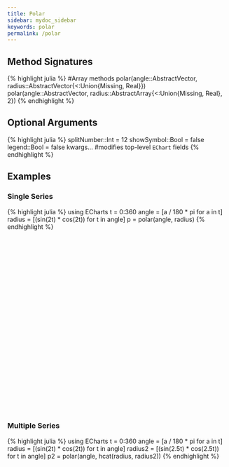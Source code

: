 ```yaml
---
title: Polar
sidebar: mydoc_sidebar
keywords: polar
permalink: /polar
---
```


## Method Signatures
{% highlight julia %}
#Array methods
polar(angle::AbstractVector, radius::AbstractVector{<:Union{Missing, Real}})
polar(angle::AbstractVector, radius::AbstractArray{<:Union{Missing, Real}, 2})
{% endhighlight %}

## Optional Arguments
{% highlight julia %}
splitNumber::Int = 12
showSymbol::Bool = false
legend::Bool = false
kwargs... #modifies top-level `EChart` fields
{% endhighlight %}

## Examples

### Single Series
{% highlight julia %}
using ECharts
t = 0:360
angle = [a / 180 * pi for a in t]
radius = [(sin(2t) * cos(2t)) for t in angle]
p = polar(angle, radius)
{% endhighlight %}

<div id="polar1" style="height:400px;width:800px;"></div>
<script type="text/javascript">

    // Initialize after dom ready
    var myChart = echarts.init(document.getElementById("polar1"), JSON.parse(roma()));

    // Load data into the ECharts instance
    myChart.setOption(
{"radiusAxis":{"splitNumber":5,"scale":false,"minInterval":0,"min":0,"triggerEvent":false,"polarIndex":0,"inverse":false,"nameLocation":"start","nameGap":15,"silent":true,"type":"value"},"ec_charttype":"polar","series":[{"name":"Series 1","yAxisIndex":0,"xAxisIndex":0,"smooth":false,"data":[[0.0,0.0],[0.03487823687206265,0.017453292519943295],[0.06958655048003272,0.03490658503988659],[0.10395584540887964,0.05235987755982988],[0.13781867790849958,0.06981317007977318],[0.17101007166283433,0.08726646259971647],[0.2033683215379001,0.10471975511965977],[0.2347357813929454,0.12217304763960307],[0.26495963211660245,0.13962634015954636],[0.2938926261462365,0.15707963267948966],[0.3213938048432697,0.17453292519943295],[0.3473291852294986,0.19198621771937624],[0.37157241273869707,0.20943951023931953],[0.394005376803361,0.22689280275926282],[0.41451878627752087,0.24434609527920614],[0.4330127018922193,0.2617993877991494],[0.44939702314958346,0.2792526803190927],[0.4635919272833937,0.296705972839036],[0.4755282581475768,0.3141592653589793],[0.48514786313799824,0.33161255787892263],[0.49240387650610395,0.3490658503988659],[0.4972609476841367,0.3665191429188092],[0.4996954135095479,0.3839724354387525],[0.4996954135095479,0.40142572795869574],[0.49726094768413664,0.41887902047863906],[0.49240387650610407,0.4363323129985824],[0.48514786313799824,0.45378560551852565],[0.4755282581475768,0.47123889803846897],[0.4635919272833937,0.4886921905584123],[0.4493970231495835,0.5061454830783556],[0.4330127018922194,0.5235987755982988],[0.41451878627752087,0.5410520681182421],[0.39400537680336106,0.5585053606381855],[0.37157241273869723,0.5759586531581287],[0.34732918522949874,0.593411945678072],[0.32139380484326974,0.6108652381980153],[0.29389262614623657,0.6283185307179586],[0.26495963211660245,0.6457718232379019],[0.23473578139294535,0.6632251157578453],[0.20336832153790002,0.6806784082777886],[0.1710100716628344,0.6981317007977318],[0.1378186779084996,0.7155849933176751],[0.10395584540887964,0.7330382858376184],[0.06958655048003265,0.7504915783575618],[0.03487823687206276,0.767944870877505],[6.123233995736766e-17,0.7853981633974483],[-0.034878236872062415,0.8028514559173915],[-0.06958655048003275,0.8203047484373349],[-0.10395584540887953,0.8377580409572781],[-0.1378186779084993,0.8552113334772213],[-0.17101007166283433,0.8726646259971648],[-0.2033683215378999,0.890117918517108],[-0.23473578139294524,0.9075712110370513],[-0.26495963211660234,0.9250245035569946],[-0.2938926261462365,0.9424777960769379],[-0.3213938048432697,0.9599310885968813],[-0.3473291852294987,0.9773843811168246],[-0.37157241273869707,0.9948376736367678],[-0.39400537680336106,1.0122909661567112],[-0.4145187862775207,1.0297442586766543],[-0.4330127018922192,1.0471975511965976],[-0.4493970231495834,1.064650843716541],[-0.4635919272833936,1.0821041362364843],[-0.4755282581475767,1.0995574287564276],[-0.4851478631379983,1.117010721276371],[-0.49240387650610407,1.1344640137963142],[-0.4972609476841366,1.1519173063162573],[-0.4996954135095479,1.1693705988362009],[-0.4996954135095479,1.186823891356144],[-0.4972609476841366,1.2042771838760875],[-0.49240387650610407,1.2217304763960306],[-0.4851478631379983,1.239183768915974],[-0.4755282581475768,1.2566370614359172],[-0.4635919272833937,1.2740903539558606],[-0.44939702314958346,1.2915436464758039],[-0.4330127018922193,1.3089969389957472],[-0.4145187862775208,1.3264502315156905],[-0.3940053768033611,1.3439035240356336],[-0.371572412738697,1.3613568165555772],[-0.3473291852294988,1.3788101090755203],[-0.3213938048432698,1.3962634015954636],[-0.2938926261462366,1.413716694115407],[-0.2649596321166025,1.4311699866353502],[-0.2347357813929454,1.4486232791552935],[-0.2033683215379001,1.4660765716752369],[-0.17101007166283472,1.48352986419518],[-0.13781867790849947,1.5009831567151235],[-0.10395584540887992,1.5184364492350666],[-0.06958655048003294,1.53588974175501],[-0.034878236872062825,1.5533430342749532],[-1.2246467991473532e-16,1.5707963267948966],[0.03487823687206258,1.5882496193148399],[0.06958655048003226,1.605702911834783],[0.10395584540887969,1.6231562043547265],[0.13781867790849966,1.6406094968746698],[0.17101007166283447,1.6580627893946132],[0.20336832153789985,1.6755160819145563],[0.23473578139294518,1.6929693744344996],[0.26495963211660195,1.7104226669544427],[0.29389262614623685,1.7278759594743864],[0.3213938048432696,1.7453292519943295],[0.3473291852294986,1.7627825445142729],[0.37157241273869684,1.780235837034216],[0.39400537680336073,1.7976891295541593],[0.41451878627752065,1.8151424220741026],[0.4330127018922194,1.8325957145940461],[0.4493970231495834,1.8500490071139892],[0.4635919272833936,1.8675022996339325],[0.4755282581475767,1.8849555921538759],[0.48514786313799807,1.902408884673819],[0.492403876506104,1.9198621771937625],[0.4972609476841367,1.9373154697137058],[0.4996954135095479,1.9547687622336491],[0.4996954135095478,1.9722220547535922],[0.4972609476841367,1.9896753472735356],[0.49240387650610407,2.007128639793479],[0.4851478631379982,2.0245819323134224],[0.4755282581475768,2.0420352248333655],[0.4635919272833939,2.0594885173533086],[0.4493970231495835,2.076941809873252],[0.43301270189221963,2.0943951023931953],[0.41451878627752087,2.111848394913139],[0.3940053768033612,2.129301687433082],[0.37157241273869707,2.1467549799530254],[0.34732918522949885,2.1642082724729685],[0.32139380484327024,2.1816615649929116],[0.2938926261462367,2.199114857512855],[0.26495963211660223,2.2165681500327987],[0.23473578139294546,2.234021442552742],[0.20336832153790052,2.251474735072685],[0.17101007166283433,2.2689280275926285],[0.13781867790849997,2.2863813201125716],[0.10395584540888042,2.3038346126325147],[0.069586550480033,2.321287905152458],[0.03487823687206244,2.3387411976724017],[1.8369701987210297e-16,2.356194490192345],[-0.034878236872062075,2.373647782712288],[-0.06958655048003265,2.3911010752322315],[-0.10395584540888006,2.408554367752175],[-0.1378186779084996,2.426007660272118],[-0.171010071662834,2.443460952792061],[-0.2033683215379002,2.4609142453120048],[-0.23473578139294515,2.478367537831948],[-0.26495963211660184,2.495820830351891],[-0.2938926261462364,2.5132741228718345],[-0.3213938048432699,2.530727415391778],[-0.34732918522949857,2.548180707911721],[-0.3715724127386968,2.5656340004316642],[-0.394005376803361,2.5830872929516078],[-0.4145187862775206,2.600540585471551],[-0.4330127018922194,2.6179938779914944],[-0.4493970231495833,2.6354471705114375],[-0.4635919272833938,2.652900463031381],[-0.4755282581475767,2.670353755551324],[-0.4851478631379981,2.6878070480712672],[-0.492403876506104,2.705260340591211],[-0.4972609476841367,2.7227136331111543],[-0.4996954135095478,2.7401669256310974],[-0.4996954135095479,2.7576202181510405],[-0.49726094768413676,2.7750735106709836],[-0.49240387650610407,2.792526803190927],[-0.4851478631379982,2.8099800957108707],[-0.47552825814757693,2.827433388230814],[-0.463591927283394,2.844886680750757],[-0.44939702314958346,2.8623399732707004],[-0.4330127018922196,2.8797932657906435],[-0.41451878627752087,2.897246558310587],[-0.39400537680336123,2.91469985083053],[-0.3715724127386971,2.9321531433504737],[-0.3473291852294989,2.949606435870417],[-0.32139380484327024,2.96705972839036],[-0.29389262614623674,2.9845130209103035],[-0.26495963211660223,3.001966313430247],[-0.23473578139294554,3.01941960595019],[-0.2033683215379006,3.036872898470133],[-0.17101007166283438,3.0543261909900767],[-0.13781867790850003,3.07177948351002],[-0.10395584540888049,3.089232776029963],[-0.06958655048003305,3.1066860685499065],[-0.034878236872062506,3.12413936106985],[-2.4492935982947064e-16,3.141592653589793],[0.03487823687206201,3.159045946109736],[0.06958655048003258,3.1764992386296798],[0.10395584540887913,3.193952531149623],[0.1378186779084987,3.211405823669566],[0.17101007166283394,3.2288591161895095],[0.20336832153790013,3.246312408709453],[0.23473578139294585,3.2637657012293966],[0.2649596321166026,3.2812189937493397],[0.29389262614623635,3.2986722862692828],[0.32139380484326985,3.3161255787892263],[0.3473291852294985,3.3335788713091694],[0.37157241273869673,3.3510321638291125],[0.39400537680336095,3.368485456349056],[0.4145187862775206,3.385938748868999],[0.4330127018922189,3.4033920413889422],[0.44939702314958296,3.4208453339088853],[0.4635919272833937,3.4382986264288293],[0.475528258147577,3.455751918948773],[0.48514786313799824,3.473205211468716],[0.49240387650610395,3.490658503988659],[0.4972609476841367,3.5081117965086026],[0.4996954135095479,3.5255650890285457],[0.4996954135095479,3.543018381548489],[0.4972609476841368,3.560471674068432],[0.49240387650610407,3.5779249665883754],[0.4851478631379984,3.5953782591083185],[0.47552825814757715,3.6128315516282616],[0.4635919272833939,3.630284844148205],[0.44939702314958313,3.647738136668149],[0.4330127018922192,3.6651914291880923],[0.41451878627752087,3.6826447217080354],[0.3940053768033613,3.7000980142279785],[0.3715724127386971,3.717551306747922],[0.3473291852294989,3.735004599267865],[0.3213938048432703,3.752457891787808],[0.29389262614623685,3.7699111843077517],[0.26495963211660306,3.787364476827695],[0.23473578139294637,3.804817769347638],[0.20336832153790063,3.8222710618675815],[0.17101007166283444,3.839724354387525],[0.13781867790849922,3.8571776469074686],[0.10395584540887966,3.8746309394274117],[0.06958655048003312,3.8920842319473548],[0.03487823687206256,3.9095375244672983],[3.061616997868383e-16,3.9269908169872414],[-0.03487823687206195,3.9444441095071845],[-0.06958655048003252,3.961897402027128],[-0.10395584540887907,3.979350694547071],[-0.1378186779084986,3.9968039870670142],[-0.17101007166283388,4.014257279586958],[-0.20336832153790088,4.031710572106902],[-0.2347357813929458,4.049163864626845],[-0.26495963211660256,4.066617157146788],[-0.2938926261462363,4.084070449666731],[-0.3213938048432691,4.101523742186674],[-0.34732918522949785,4.118977034706617],[-0.3715724127386973,4.136430327226561],[-0.3940053768033609,4.153883619746504],[-0.41451878627752053,4.171336912266447],[-0.4330127018922189,4.1887902047863905],[-0.44939702314958285,4.206243497306334],[-0.4635919272833937,4.223696789826278],[-0.4755282581475767,4.241150082346221],[-0.48514786313799807,4.258603374866164],[-0.4924038765061041,4.276056667386108],[-0.49726094768413676,4.293509959906051],[-0.4996954135095478,4.310963252425994],[-0.4996954135095479,4.328416544945937],[-0.49726094768413676,4.34586983746588],[-0.4924038765061043,4.363323129985823],[-0.4851478631379982,4.380776422505767],[-0.4755282581475769,4.39822971502571],[-0.463591927283394,4.4156830075456535],[-0.44939702314958324,4.4331363000655974],[-0.43301270189221924,4.4505895925855405],[-0.4145187862775209,4.468042885105484],[-0.3940053768033613,4.485496177625427],[-0.37157241273869773,4.50294947014537],[-0.3473291852294983,4.520402762665314],[-0.3213938048432697,4.537856055185257],[-0.29389262614623685,4.5553093477052],[-0.2649596321166031,4.572762640225143],[-0.23473578139294643,4.590215932745086],[-0.20336832153790152,4.607669225265029],[-0.1710100716628345,4.625122517784973],[-0.13781867790850014,4.642575810304916],[-0.10395584540887887,4.66002910282486],[-0.0695865504800323,4.6774823953448035],[-0.03487823687206262,4.694935687864747],[-3.6739403974420594e-16,4.71238898038469],[0.03487823687206189,4.729842272904633],[0.06958655048003158,4.747295565424576],[0.10395584540887816,4.764748857944519],[0.13781867790849942,4.782202150464463],[0.1710100716628338,4.799655442984406],[0.20336832153790083,4.81710873550435],[0.23473578139294574,4.834562028024293],[0.2649596321166025,4.852015320544236],[0.29389262614623624,4.869468613064179],[0.32139380484326907,4.886921905584122],[0.3473291852294978,4.9043751981040655],[0.37157241273869723,4.9218284906240095],[0.39400537680336084,4.939281783143953],[0.41451878627752053,4.956735075663896],[0.43301270189221885,4.974188368183839],[0.4493970231495829,4.991641660703782],[0.4635919272833937,5.009094953223726],[0.47552825814757665,5.026548245743669],[0.485147863137998,5.044001538263612],[0.4924038765061042,5.061454830783556],[0.4972609476841367,5.078908123303499],[0.4996954135095479,5.096361415823442],[0.4996954135095479,5.113814708343385],[0.49726094768413676,5.1312680008633285],[0.49240387650610423,5.148721293383272],[0.4851478631379983,5.1661745859032155],[0.47552825814757693,5.183627878423159],[0.463591927283394,5.201081170943102],[0.44939702314958324,5.218534463463046],[0.4330127018922192,5.235987755982989],[0.414518786277521,5.253441048502932],[0.39400537680336134,5.270894341022875],[0.37157241273869784,5.288347633542818],[0.34732918522949835,5.305800926062762],[0.32139380484326974,5.323254218582705],[0.2938926261462369,5.340707511102648],[0.26495963211660317,5.358160803622591],[0.23473578139294646,5.3756140961425345],[0.20336832153790158,5.393067388662478],[0.17101007166283458,5.410520681182422],[0.1378186779085002,5.427973973702365],[0.10395584540887894,5.445427266222309],[0.06958655048003237,5.462880558742252],[0.034878236872062686,5.480333851262195],[4.286263797015736e-16,5.497787143782138],[-0.03487823687206183,5.515240436302081],[-0.06958655048003151,5.532693728822024],[-0.10395584540887809,5.550147021341967],[-0.13781867790849936,5.567600313861911],[-0.17101007166283377,5.585053606381854],[-0.20336832153790077,5.602506898901798],[-0.23473578139294568,5.619960191421741],[-0.26495963211660245,5.6374134839416845],[-0.29389262614623624,5.654866776461628],[-0.321393804843269,5.672320068981571],[-0.3473291852294978,5.689773361501514],[-0.37157241273869723,5.707226654021458],[-0.39400537680336084,5.724679946541401],[-0.4145187862775205,5.742133239061344],[-0.4330127018922188,5.759586531581287],[-0.4493970231495829,5.77703982410123],[-0.4635919272833937,5.794493116621174],[-0.47552825814757665,5.811946409141117],[-0.485147863137998,5.82939970166106],[-0.49240387650610407,5.846852994181004],[-0.4972609476841367,5.8643062867009474],[-0.49969541350954777,5.8817595792208905],[-0.4996954135095478,5.899212871740834],[-0.49726094768413676,5.916666164260777],[-0.49240387650610434,5.93411945678072],[-0.48514786313799824,5.951572749300664],[-0.4755282581475769,5.969026041820607],[-0.46359192728339405,5.98647933434055],[-0.44939702314958335,6.003932626860494],[-0.43301270189221924,6.021385919380437],[-0.414518786277521,6.03883921190038],[-0.3940053768033614,6.056292504420323],[-0.37157241273869784,6.073745796940266],[-0.3473291852294984,6.09119908946021],[-0.32139380484326974,6.1086523819801535],[-0.29389262614623696,6.126105674500097],[-0.2649596321166033,6.14355896702004],[-0.2347357813929465,6.161012259539983],[-0.20336832153790163,6.178465552059926],[-0.17101007166283463,6.19591884457987],[-0.13781867790850028,6.213372137099813],[-0.10395584540887899,6.230825429619757],[-0.06958655048003243,6.2482787221397],[-0.03487823687206275,6.265732014659643],[-4.898587196589413e-16,6.283185307179586]],"showSymbol":false,"markLine":{"data":[],"lineStyle":{}},"type":"line","coordinateSystem":"polar"}],"theme":{"geo":{"label":{"normal":{"textStyle":{"color":"#000000"}},"emphasis":{"textStyle":{"color":"rgb(100,0,0)"}}},"itemStyle":{"normal":{"borderColor":"#444444","borderWidth":0.5,"areaColor":"#eeeeee"},"emphasis":{"borderColor":"#444444","borderWidth":1,"areaColor":"rgba(255,215,0,0.8)"}}},"parallel":{"itemStyle":{"normal":{"borderWidth":0,"borderColor":"#ccc"},"emphasis":{"borderWidth":0,"borderColor":"#ccc"}}},"markPoint":{"label":{"normal":{"textStyle":{"color":"#eeeeee"}},"emphasis":{"textStyle":{"color":"#eeeeee"}}}},"visualMap":{"color":["#e01f54","#e7dbc3"]},"funnel":{"itemStyle":{"normal":{"borderWidth":0,"borderColor":"#ccc"},"emphasis":{"borderWidth":0,"borderColor":"#ccc"}}},"bar":{"itemStyle":{"normal":{"barBorderColor":"#ccc","barBorderWidth":0},"emphasis":{"barBorderColor":"#ccc","barBorderWidth":0}}},"map":{"label":{"normal":{"textStyle":{"color":"#000000"}},"emphasis":{"textStyle":{"color":"rgb(100,0,0)"}}},"itemStyle":{"normal":{"borderColor":"#444444","borderWidth":0.5,"areaColor":"#eeeeee"},"emphasis":{"borderColor":"#444444","borderWidth":1,"areaColor":"rgba(255,215,0,0.8)"}}},"scatter":{"itemStyle":{"normal":{"borderWidth":0,"borderColor":"#ccc"},"emphasis":{"borderWidth":0,"borderColor":"#ccc"}}},"pie":{"itemStyle":{"normal":{"borderWidth":0,"borderColor":"#ccc"},"emphasis":{"borderWidth":0,"borderColor":"#ccc"}}},"graph":{"label":{"normal":{"textStyle":{"color":"#eeeeee"}}},"symbolSize":4,"itemStyle":{"normal":{"borderWidth":0,"borderColor":"#ccc"}},"smooth":false,"symbol":"emptyCircle","color":["#e01f54","#001852","#f5e8c8","#b8d2c7","#c6b38e","#a4d8c2","#f3d999","#d3758f","#dcc392","#2e4783","#82b6e9","#ff6347","#a092f1","#0a915d","#eaf889","#6699FF","#ff6666","#3cb371","#d5b158","#38b6b6"],"lineStyle":{"normal":{"color":"#aaaaaa","width":1}}},"backgroundColor":"rgba(0,0,0,0)","line":{"symbolSize":4,"itemStyle":{"normal":{"borderWidth":1}},"smooth":false,"symbol":"emptyCircle","lineStyle":{"normal":{"width":2}}},"candlestick":{"itemStyle":{"normal":{"borderColor0":"#b8d2c7","color":"#e01f54","borderColor":"#f5e8c8","borderWidth":1,"color0":"#001852"}}},"sankey":{"itemStyle":{"normal":{"borderWidth":0,"borderColor":"#ccc"},"emphasis":{"borderWidth":0,"borderColor":"#ccc"}}},"valueAxis":{"axisLine":{"show":true,"lineStyle":{"color":"#333"}},"axisLabel":{"textStyle":{"color":"#333"},"show":true},"splitLine":{"show":true,"lineStyle":{"color":["#ccc"]}},"splitArea":{"areaStyle":{"color":["rgba(250,250,250,0.3)","rgba(200,200,200,0.3)"]},"show":false},"axisTick":{"show":true,"lineStyle":{"color":"#333"}}},"toolbox":{"iconStyle":{"normal":{"borderColor":"#999999"},"emphasis":{"borderColor":"#666666"}}},"categoryAxis":{"axisLine":{"show":true,"lineStyle":{"color":"#333"}},"axisLabel":{"textStyle":{"color":"#333"},"show":true},"splitLine":{"show":false,"lineStyle":{"color":["#ccc"]}},"splitArea":{"areaStyle":{"color":["rgba(250,250,250,0.3)","rgba(200,200,200,0.3)"]},"show":false},"axisTick":{"show":true,"lineStyle":{"color":"#333"}}},"tooltip":{"axisPointer":{"crossStyle":{"color":"#cccccc","width":1},"lineStyle":{"color":"#cccccc","width":1}}},"timeline":{"label":{"normal":{"textStyle":{"color":"#293c55"}},"emphasis":{"textStyle":{"color":"#293c55"}}},"controlStyle":{"normal":{"color":"#293c55","borderColor":"#293c55","borderWidth":0.5},"emphasis":{"color":"#293c55","borderColor":"#293c55","borderWidth":0.5}},"checkpointStyle":{"color":"#e43c59","borderColor":"rgba(194,53,49,0.5)"},"itemStyle":{"normal":{"color":"#293c55","borderWidth":1},"emphasis":{"color":"#a9334c"}},"lineStyle":{"color":"#293c55","width":1}},"radar":{"symbolSize":4,"itemStyle":{"normal":{"borderWidth":1}},"smooth":false,"symbol":"emptyCircle","lineStyle":{"normal":{"width":2}}},"logAxis":{"axisLine":{"show":true,"lineStyle":{"color":"#333"}},"axisLabel":{"textStyle":{"color":"#333"},"show":true},"splitLine":{"show":true,"lineStyle":{"color":["#ccc"]}},"splitArea":{"areaStyle":{"color":["rgba(250,250,250,0.3)","rgba(200,200,200,0.3)"]},"show":false},"axisTick":{"show":true,"lineStyle":{"color":"#333"}}},"textStyle":{},"gauge":{"itemStyle":{"normal":{"borderWidth":0,"borderColor":"#ccc"},"emphasis":{"borderWidth":0,"borderColor":"#ccc"}}},"boxplot":{"itemStyle":{"normal":{"borderWidth":0,"borderColor":"#ccc"},"emphasis":{"borderWidth":0,"borderColor":"#ccc"}}},"color":["#e01f54","#001852","#f5e8c8","#b8d2c7","#c6b38e","#a4d8c2","#f3d999","#d3758f","#dcc392","#2e4783","#82b6e9","#ff6347","#a092f1","#0a915d","#eaf889","#6699FF","#ff6666","#3cb371","#d5b158","#38b6b6"],"title":{"textStyle":{"color":"#333333"},"subtextStyle":{"color":"#aaaaaa"}},"dataZoom":{"dataBackgroundColor":"rgba(47,69,84,0.3)","textStyle":{"color":"#333333"},"handleSize":"100%","handleColor":"#a7b7cc","fillerColor":"rgba(167,183,204,0.4)","backgroundColor":"rgba(47,69,84,0)"},"timeAxis":{"axisLine":{"show":true,"lineStyle":{"color":"#333"}},"axisLabel":{"textStyle":{"color":"#333"},"show":true},"splitLine":{"show":true,"lineStyle":{"color":["#ccc"]}},"splitArea":{"areaStyle":{"color":["rgba(250,250,250,0.3)","rgba(200,200,200,0.3)"]},"show":false},"axisTick":{"show":true,"lineStyle":{"color":"#333"}}},"legend":{"textStyle":{"color":"#333333"}}},"toolbox":{"feature":{},"orient":"vertical","itemSize":15,"height":"auto","zlevel":0,"z":2,"itemGap":20,"right":"auto","top":"center","width":"auto","show":false,"showTitle":true},"ec_width":800,"ec_height":400,"polar":[{"zlevel":0,"center":["50%","50%"],"z":2}],"tooltip":{"triggerOn":"mousemove","enterable":true,"borderColor":"#333","transitionDuration":0.4,"hideDelay":100,"padding":5,"showDelay":0,"borderWidth":0,"showContent":true,"backgroundColor":"rgba(50,50,50,0.7)","trigger":"item","alwaysShowContent":false,"confine":false,"show":true},"grid":[{"height":"auto","show":false,"width":"auto","backgroundColor":"transparent"}],"angleAxis":{"splitNumber":12,"minInterval":0,"clockwise":true,"polarIndex":0,"type":"value","scale":false,"silent":true},"title":[{"left":"left","borderColor":"transparent","bottom":"auto","padding":5,"zlevel":0,"borderWidth":1,"target":"blank","z":2,"itemGap":5,"shadowOffsetY":0,"shadowOffsetX":0,"right":"auto","top":"auto","subtarget":"blank","show":true}],"ec_renderer":"canvas"}        );
</script>

### Multiple Series

{% highlight julia %}
using ECharts
t = 0:360
angle = [a / 180 * pi for a in t]
radius = [(sin(2t) * cos(2t)) for t in angle]
radius2 = [(sin(2.5t) * cos(2.5t)) for t in angle]
p2 = polar(angle, hcat(radius, radius2))
{% endhighlight %}

<div id="polar2" style="height:400px;width:800px;"></div>
<script type="text/javascript">

    // Initialize after dom ready
    var myChart = echarts.init(document.getElementById("polar2"), JSON.parse(roma()));

    // Load data into the ECharts instance
    myChart.setOption(
{"radiusAxis":{"splitNumber":5,"scale":false,"minInterval":0,"min":0,"triggerEvent":false,"polarIndex":0,"inverse":false,"nameLocation":"start","nameGap":15,"silent":true,"type":"value"},"ec_charttype":"polar","series":[{"name":"Series 1","yAxisIndex":0,"xAxisIndex":0,"smooth":false,"data":[[0.0,0.0],[0.03487823687206265,0.017453292519943295],[0.06958655048003272,0.03490658503988659],[0.10395584540887964,0.05235987755982988],[0.13781867790849958,0.06981317007977318],[0.17101007166283433,0.08726646259971647],[0.2033683215379001,0.10471975511965977],[0.2347357813929454,0.12217304763960307],[0.26495963211660245,0.13962634015954636],[0.2938926261462365,0.15707963267948966],[0.3213938048432697,0.17453292519943295],[0.3473291852294986,0.19198621771937624],[0.37157241273869707,0.20943951023931953],[0.394005376803361,0.22689280275926282],[0.41451878627752087,0.24434609527920614],[0.4330127018922193,0.2617993877991494],[0.44939702314958346,0.2792526803190927],[0.4635919272833937,0.296705972839036],[0.4755282581475768,0.3141592653589793],[0.48514786313799824,0.33161255787892263],[0.49240387650610395,0.3490658503988659],[0.4972609476841367,0.3665191429188092],[0.4996954135095479,0.3839724354387525],[0.4996954135095479,0.40142572795869574],[0.49726094768413664,0.41887902047863906],[0.49240387650610407,0.4363323129985824],[0.48514786313799824,0.45378560551852565],[0.4755282581475768,0.47123889803846897],[0.4635919272833937,0.4886921905584123],[0.4493970231495835,0.5061454830783556],[0.4330127018922194,0.5235987755982988],[0.41451878627752087,0.5410520681182421],[0.39400537680336106,0.5585053606381855],[0.37157241273869723,0.5759586531581287],[0.34732918522949874,0.593411945678072],[0.32139380484326974,0.6108652381980153],[0.29389262614623657,0.6283185307179586],[0.26495963211660245,0.6457718232379019],[0.23473578139294535,0.6632251157578453],[0.20336832153790002,0.6806784082777886],[0.1710100716628344,0.6981317007977318],[0.1378186779084996,0.7155849933176751],[0.10395584540887964,0.7330382858376184],[0.06958655048003265,0.7504915783575618],[0.03487823687206276,0.767944870877505],[6.123233995736766e-17,0.7853981633974483],[-0.034878236872062415,0.8028514559173915],[-0.06958655048003275,0.8203047484373349],[-0.10395584540887953,0.8377580409572781],[-0.1378186779084993,0.8552113334772213],[-0.17101007166283433,0.8726646259971648],[-0.2033683215378999,0.890117918517108],[-0.23473578139294524,0.9075712110370513],[-0.26495963211660234,0.9250245035569946],[-0.2938926261462365,0.9424777960769379],[-0.3213938048432697,0.9599310885968813],[-0.3473291852294987,0.9773843811168246],[-0.37157241273869707,0.9948376736367678],[-0.39400537680336106,1.0122909661567112],[-0.4145187862775207,1.0297442586766543],[-0.4330127018922192,1.0471975511965976],[-0.4493970231495834,1.064650843716541],[-0.4635919272833936,1.0821041362364843],[-0.4755282581475767,1.0995574287564276],[-0.4851478631379983,1.117010721276371],[-0.49240387650610407,1.1344640137963142],[-0.4972609476841366,1.1519173063162573],[-0.4996954135095479,1.1693705988362009],[-0.4996954135095479,1.186823891356144],[-0.4972609476841366,1.2042771838760875],[-0.49240387650610407,1.2217304763960306],[-0.4851478631379983,1.239183768915974],[-0.4755282581475768,1.2566370614359172],[-0.4635919272833937,1.2740903539558606],[-0.44939702314958346,1.2915436464758039],[-0.4330127018922193,1.3089969389957472],[-0.4145187862775208,1.3264502315156905],[-0.3940053768033611,1.3439035240356336],[-0.371572412738697,1.3613568165555772],[-0.3473291852294988,1.3788101090755203],[-0.3213938048432698,1.3962634015954636],[-0.2938926261462366,1.413716694115407],[-0.2649596321166025,1.4311699866353502],[-0.2347357813929454,1.4486232791552935],[-0.2033683215379001,1.4660765716752369],[-0.17101007166283472,1.48352986419518],[-0.13781867790849947,1.5009831567151235],[-0.10395584540887992,1.5184364492350666],[-0.06958655048003294,1.53588974175501],[-0.034878236872062825,1.5533430342749532],[-1.2246467991473532e-16,1.5707963267948966],[0.03487823687206258,1.5882496193148399],[0.06958655048003226,1.605702911834783],[0.10395584540887969,1.6231562043547265],[0.13781867790849966,1.6406094968746698],[0.17101007166283447,1.6580627893946132],[0.20336832153789985,1.6755160819145563],[0.23473578139294518,1.6929693744344996],[0.26495963211660195,1.7104226669544427],[0.29389262614623685,1.7278759594743864],[0.3213938048432696,1.7453292519943295],[0.3473291852294986,1.7627825445142729],[0.37157241273869684,1.780235837034216],[0.39400537680336073,1.7976891295541593],[0.41451878627752065,1.8151424220741026],[0.4330127018922194,1.8325957145940461],[0.4493970231495834,1.8500490071139892],[0.4635919272833936,1.8675022996339325],[0.4755282581475767,1.8849555921538759],[0.48514786313799807,1.902408884673819],[0.492403876506104,1.9198621771937625],[0.4972609476841367,1.9373154697137058],[0.4996954135095479,1.9547687622336491],[0.4996954135095478,1.9722220547535922],[0.4972609476841367,1.9896753472735356],[0.49240387650610407,2.007128639793479],[0.4851478631379982,2.0245819323134224],[0.4755282581475768,2.0420352248333655],[0.4635919272833939,2.0594885173533086],[0.4493970231495835,2.076941809873252],[0.43301270189221963,2.0943951023931953],[0.41451878627752087,2.111848394913139],[0.3940053768033612,2.129301687433082],[0.37157241273869707,2.1467549799530254],[0.34732918522949885,2.1642082724729685],[0.32139380484327024,2.1816615649929116],[0.2938926261462367,2.199114857512855],[0.26495963211660223,2.2165681500327987],[0.23473578139294546,2.234021442552742],[0.20336832153790052,2.251474735072685],[0.17101007166283433,2.2689280275926285],[0.13781867790849997,2.2863813201125716],[0.10395584540888042,2.3038346126325147],[0.069586550480033,2.321287905152458],[0.03487823687206244,2.3387411976724017],[1.8369701987210297e-16,2.356194490192345],[-0.034878236872062075,2.373647782712288],[-0.06958655048003265,2.3911010752322315],[-0.10395584540888006,2.408554367752175],[-0.1378186779084996,2.426007660272118],[-0.171010071662834,2.443460952792061],[-0.2033683215379002,2.4609142453120048],[-0.23473578139294515,2.478367537831948],[-0.26495963211660184,2.495820830351891],[-0.2938926261462364,2.5132741228718345],[-0.3213938048432699,2.530727415391778],[-0.34732918522949857,2.548180707911721],[-0.3715724127386968,2.5656340004316642],[-0.394005376803361,2.5830872929516078],[-0.4145187862775206,2.600540585471551],[-0.4330127018922194,2.6179938779914944],[-0.4493970231495833,2.6354471705114375],[-0.4635919272833938,2.652900463031381],[-0.4755282581475767,2.670353755551324],[-0.4851478631379981,2.6878070480712672],[-0.492403876506104,2.705260340591211],[-0.4972609476841367,2.7227136331111543],[-0.4996954135095478,2.7401669256310974],[-0.4996954135095479,2.7576202181510405],[-0.49726094768413676,2.7750735106709836],[-0.49240387650610407,2.792526803190927],[-0.4851478631379982,2.8099800957108707],[-0.47552825814757693,2.827433388230814],[-0.463591927283394,2.844886680750757],[-0.44939702314958346,2.8623399732707004],[-0.4330127018922196,2.8797932657906435],[-0.41451878627752087,2.897246558310587],[-0.39400537680336123,2.91469985083053],[-0.3715724127386971,2.9321531433504737],[-0.3473291852294989,2.949606435870417],[-0.32139380484327024,2.96705972839036],[-0.29389262614623674,2.9845130209103035],[-0.26495963211660223,3.001966313430247],[-0.23473578139294554,3.01941960595019],[-0.2033683215379006,3.036872898470133],[-0.17101007166283438,3.0543261909900767],[-0.13781867790850003,3.07177948351002],[-0.10395584540888049,3.089232776029963],[-0.06958655048003305,3.1066860685499065],[-0.034878236872062506,3.12413936106985],[-2.4492935982947064e-16,3.141592653589793],[0.03487823687206201,3.159045946109736],[0.06958655048003258,3.1764992386296798],[0.10395584540887913,3.193952531149623],[0.1378186779084987,3.211405823669566],[0.17101007166283394,3.2288591161895095],[0.20336832153790013,3.246312408709453],[0.23473578139294585,3.2637657012293966],[0.2649596321166026,3.2812189937493397],[0.29389262614623635,3.2986722862692828],[0.32139380484326985,3.3161255787892263],[0.3473291852294985,3.3335788713091694],[0.37157241273869673,3.3510321638291125],[0.39400537680336095,3.368485456349056],[0.4145187862775206,3.385938748868999],[0.4330127018922189,3.4033920413889422],[0.44939702314958296,3.4208453339088853],[0.4635919272833937,3.4382986264288293],[0.475528258147577,3.455751918948773],[0.48514786313799824,3.473205211468716],[0.49240387650610395,3.490658503988659],[0.4972609476841367,3.5081117965086026],[0.4996954135095479,3.5255650890285457],[0.4996954135095479,3.543018381548489],[0.4972609476841368,3.560471674068432],[0.49240387650610407,3.5779249665883754],[0.4851478631379984,3.5953782591083185],[0.47552825814757715,3.6128315516282616],[0.4635919272833939,3.630284844148205],[0.44939702314958313,3.647738136668149],[0.4330127018922192,3.6651914291880923],[0.41451878627752087,3.6826447217080354],[0.3940053768033613,3.7000980142279785],[0.3715724127386971,3.717551306747922],[0.3473291852294989,3.735004599267865],[0.3213938048432703,3.752457891787808],[0.29389262614623685,3.7699111843077517],[0.26495963211660306,3.787364476827695],[0.23473578139294637,3.804817769347638],[0.20336832153790063,3.8222710618675815],[0.17101007166283444,3.839724354387525],[0.13781867790849922,3.8571776469074686],[0.10395584540887966,3.8746309394274117],[0.06958655048003312,3.8920842319473548],[0.03487823687206256,3.9095375244672983],[3.061616997868383e-16,3.9269908169872414],[-0.03487823687206195,3.9444441095071845],[-0.06958655048003252,3.961897402027128],[-0.10395584540887907,3.979350694547071],[-0.1378186779084986,3.9968039870670142],[-0.17101007166283388,4.014257279586958],[-0.20336832153790088,4.031710572106902],[-0.2347357813929458,4.049163864626845],[-0.26495963211660256,4.066617157146788],[-0.2938926261462363,4.084070449666731],[-0.3213938048432691,4.101523742186674],[-0.34732918522949785,4.118977034706617],[-0.3715724127386973,4.136430327226561],[-0.3940053768033609,4.153883619746504],[-0.41451878627752053,4.171336912266447],[-0.4330127018922189,4.1887902047863905],[-0.44939702314958285,4.206243497306334],[-0.4635919272833937,4.223696789826278],[-0.4755282581475767,4.241150082346221],[-0.48514786313799807,4.258603374866164],[-0.4924038765061041,4.276056667386108],[-0.49726094768413676,4.293509959906051],[-0.4996954135095478,4.310963252425994],[-0.4996954135095479,4.328416544945937],[-0.49726094768413676,4.34586983746588],[-0.4924038765061043,4.363323129985823],[-0.4851478631379982,4.380776422505767],[-0.4755282581475769,4.39822971502571],[-0.463591927283394,4.4156830075456535],[-0.44939702314958324,4.4331363000655974],[-0.43301270189221924,4.4505895925855405],[-0.4145187862775209,4.468042885105484],[-0.3940053768033613,4.485496177625427],[-0.37157241273869773,4.50294947014537],[-0.3473291852294983,4.520402762665314],[-0.3213938048432697,4.537856055185257],[-0.29389262614623685,4.5553093477052],[-0.2649596321166031,4.572762640225143],[-0.23473578139294643,4.590215932745086],[-0.20336832153790152,4.607669225265029],[-0.1710100716628345,4.625122517784973],[-0.13781867790850014,4.642575810304916],[-0.10395584540887887,4.66002910282486],[-0.0695865504800323,4.6774823953448035],[-0.03487823687206262,4.694935687864747],[-3.6739403974420594e-16,4.71238898038469],[0.03487823687206189,4.729842272904633],[0.06958655048003158,4.747295565424576],[0.10395584540887816,4.764748857944519],[0.13781867790849942,4.782202150464463],[0.1710100716628338,4.799655442984406],[0.20336832153790083,4.81710873550435],[0.23473578139294574,4.834562028024293],[0.2649596321166025,4.852015320544236],[0.29389262614623624,4.869468613064179],[0.32139380484326907,4.886921905584122],[0.3473291852294978,4.9043751981040655],[0.37157241273869723,4.9218284906240095],[0.39400537680336084,4.939281783143953],[0.41451878627752053,4.956735075663896],[0.43301270189221885,4.974188368183839],[0.4493970231495829,4.991641660703782],[0.4635919272833937,5.009094953223726],[0.47552825814757665,5.026548245743669],[0.485147863137998,5.044001538263612],[0.4924038765061042,5.061454830783556],[0.4972609476841367,5.078908123303499],[0.4996954135095479,5.096361415823442],[0.4996954135095479,5.113814708343385],[0.49726094768413676,5.1312680008633285],[0.49240387650610423,5.148721293383272],[0.4851478631379983,5.1661745859032155],[0.47552825814757693,5.183627878423159],[0.463591927283394,5.201081170943102],[0.44939702314958324,5.218534463463046],[0.4330127018922192,5.235987755982989],[0.414518786277521,5.253441048502932],[0.39400537680336134,5.270894341022875],[0.37157241273869784,5.288347633542818],[0.34732918522949835,5.305800926062762],[0.32139380484326974,5.323254218582705],[0.2938926261462369,5.340707511102648],[0.26495963211660317,5.358160803622591],[0.23473578139294646,5.3756140961425345],[0.20336832153790158,5.393067388662478],[0.17101007166283458,5.410520681182422],[0.1378186779085002,5.427973973702365],[0.10395584540887894,5.445427266222309],[0.06958655048003237,5.462880558742252],[0.034878236872062686,5.480333851262195],[4.286263797015736e-16,5.497787143782138],[-0.03487823687206183,5.515240436302081],[-0.06958655048003151,5.532693728822024],[-0.10395584540887809,5.550147021341967],[-0.13781867790849936,5.567600313861911],[-0.17101007166283377,5.585053606381854],[-0.20336832153790077,5.602506898901798],[-0.23473578139294568,5.619960191421741],[-0.26495963211660245,5.6374134839416845],[-0.29389262614623624,5.654866776461628],[-0.321393804843269,5.672320068981571],[-0.3473291852294978,5.689773361501514],[-0.37157241273869723,5.707226654021458],[-0.39400537680336084,5.724679946541401],[-0.4145187862775205,5.742133239061344],[-0.4330127018922188,5.759586531581287],[-0.4493970231495829,5.77703982410123],[-0.4635919272833937,5.794493116621174],[-0.47552825814757665,5.811946409141117],[-0.485147863137998,5.82939970166106],[-0.49240387650610407,5.846852994181004],[-0.4972609476841367,5.8643062867009474],[-0.49969541350954777,5.8817595792208905],[-0.4996954135095478,5.899212871740834],[-0.49726094768413676,5.916666164260777],[-0.49240387650610434,5.93411945678072],[-0.48514786313799824,5.951572749300664],[-0.4755282581475769,5.969026041820607],[-0.46359192728339405,5.98647933434055],[-0.44939702314958335,6.003932626860494],[-0.43301270189221924,6.021385919380437],[-0.414518786277521,6.03883921190038],[-0.3940053768033614,6.056292504420323],[-0.37157241273869784,6.073745796940266],[-0.3473291852294984,6.09119908946021],[-0.32139380484326974,6.1086523819801535],[-0.29389262614623696,6.126105674500097],[-0.2649596321166033,6.14355896702004],[-0.2347357813929465,6.161012259539983],[-0.20336832153790163,6.178465552059926],[-0.17101007166283463,6.19591884457987],[-0.13781867790850028,6.213372137099813],[-0.10395584540887899,6.230825429619757],[-0.06958655048003243,6.2482787221397],[-0.03487823687206275,6.265732014659643],[-4.898587196589413e-16,6.283185307179586]],"showSymbol":false,"markLine":{"data":[],"lineStyle":{}},"type":"line","coordinateSystem":"polar"},{"name":"Series 2","yAxisIndex":0,"xAxisIndex":0,"smooth":false,"data":[[0.0,0.0],[0.04357787137382909,0.017453292519943295],[0.08682408883346517,0.03490658503988659],[0.12940952255126037,0.05235987755982988],[0.17101007166283433,0.06981317007977318],[0.21130913087034972,0.08726646259971647],[0.24999999999999997,0.10471975511965977],[0.286788218175523,0.12217304763960307],[0.3213938048432697,0.13962634015954636],[0.3535533905932738,0.15707963267948966],[0.383022221559489,0.17453292519943295],[0.4095760221444959,0.19198621771937624],[0.4330127018922193,0.20943951023931953],[0.453153893518325,0.22689280275926282],[0.46984631039295416,0.24434609527920614],[0.48296291314453416,0.2617993877991494],[0.49240387650610395,0.2792526803190927],[0.4980973490458727,0.296705972839036],[0.5,0.3141592653589793],[0.4980973490458728,0.33161255787892263],[0.49240387650610407,0.3490658503988659],[0.48296291314453416,0.3665191429188092],[0.46984631039295416,0.3839724354387525],[0.45315389351832497,0.40142572795869574],[0.4330127018922194,0.41887902047863906],[0.4095760221444959,0.4363323129985824],[0.383022221559489,0.45378560551852565],[0.35355339059327384,0.47123889803846897],[0.32139380484326974,0.4886921905584123],[0.28678821817552297,0.5061454830783556],[0.25000000000000017,0.5235987755982988],[0.21130913087034975,0.5410520681182421],[0.1710100716628344,0.5585053606381855],[0.12940952255126073,0.5759586531581287],[0.08682408883346536,0.593411945678072],[0.0435778713738291,0.6108652381980153],[6.123233995736766e-17,0.6283185307179586],[-0.04357787137382898,0.6457718232379019],[-0.08682408883346523,0.6632251157578453],[-0.12940952255126062,0.6806784082777886],[-0.17101007166283433,0.6981317007977318],[-0.21130913087034964,0.7155849933176751],[-0.2500000000000001,0.7330382858376184],[-0.286788218175523,0.7504915783575618],[-0.3213938048432697,0.767944870877505],[-0.35355339059327373,0.7853981633974483],[-0.38302222155948895,0.8028514559173915],[-0.40957602214449607,0.8203047484373349],[-0.4330127018922192,0.8377580409572781],[-0.4531538935183248,0.8552113334772213],[-0.46984631039295416,0.8726646259971648],[-0.48296291314453405,0.890117918517108],[-0.49240387650610407,0.9075712110370513],[-0.4980973490458728,0.9250245035569946],[-0.5,0.9424777960769379],[-0.49809734904587283,0.9599310885968813],[-0.49240387650610407,0.9773843811168246],[-0.48296291314453427,0.9948376736367678],[-0.46984631039295416,1.0122909661567112],[-0.4531538935183251,1.0297442586766543],[-0.4330127018922195,1.0471975511965976],[-0.4095760221444962,1.064650843716541],[-0.38302222155948906,1.0821041362364843],[-0.35355339059327384,1.0995574287564276],[-0.3213938048432698,1.117010721276371],[-0.28678821817552286,1.1344640137963142],[-0.2500000000000006,1.1519173063162573],[-0.21130913087034958,1.1693705988362009],[-0.17101007166283472,1.186823891356144],[-0.12940952255126037,1.2042771838760875],[-0.0868240888334652,1.2217304763960306],[-0.04357787137382916,1.239183768915974],[-1.2246467991473532e-16,1.2566370614359172],[0.043577871373828916,1.2740903539558606],[0.08682408883346494,1.2915436464758039],[0.12940952255126056,1.3089969389957472],[0.17101007166283447,1.3264502315156905],[0.2113091308703494,1.3439035240356336],[0.2500000000000004,1.3613568165555772],[0.28678821817552264,1.3788101090755203],[0.3213938048432696,1.3962634015954636],[0.35355339059327373,1.413716694115407],[0.3830222215594889,1.4311699866353502],[0.409576022144496,1.4486232791552935],[0.4330127018922194,1.4660765716752369],[0.4531538935183248,1.48352986419518],[0.46984631039295427,1.5009831567151235],[0.48296291314453405,1.5184364492350666],[0.492403876506104,1.53588974175501],[0.4980973490458727,1.5533430342749532],[0.5000000000000001,1.5707963267948966],[0.4980973490458727,1.5882496193148399],[0.49240387650610407,1.605702911834783],[0.4829629131445342,1.6231562043547265],[0.469846310392954,1.6406094968746698],[0.4531538935183248,1.6580627893946132],[0.43301270189221963,1.6755160819145563],[0.40957602214449623,1.6929693744344996],[0.3830222215594894,1.7104226669544427],[0.35355339059327356,1.7278759594743864],[0.3213938048432695,1.7453292519943295],[0.2867882181755229,1.7627825445142729],[0.25000000000000067,1.780235837034216],[0.21130913087035044,1.7976891295541593],[0.17101007166283433,1.8151424220741026],[0.12940952255126043,1.8325957145940461],[0.08682408883346525,1.8500490071139892],[0.04357787137382922,1.8675022996339325],[1.8369701987210297e-16,1.8849555921538759],[-0.043577871373827966,1.902408884673819],[-0.08682408883346489,1.9198621771937625],[-0.12940952255126006,1.9373154697137058],[-0.171010071662834,1.9547687622336491],[-0.21130913087034933,1.9722220547535922],[-0.24999999999999958,1.9896753472735356],[-0.2867882181755226,2.007128639793479],[-0.3213938048432699,2.0245819323134224],[-0.35355339059327395,2.0420352248333655],[-0.3830222215594886,2.0594885173533086],[-0.40957602214449595,2.076941809873252],[-0.43301270189221897,2.0943951023931953],[-0.453153893518325,2.111848394913139],[-0.46984631039295394,2.129301687433082],[-0.48296291314453405,2.1467549799530254],[-0.492403876506104,2.1642082724729685],[-0.49809734904587266,2.1816615649929116],[-0.5,2.199114857512855],[-0.4980973490458728,2.2165681500327987],[-0.49240387650610407,2.234021442552742],[-0.4829629131445342,2.251474735072685],[-0.469846310392954,2.2689280275926285],[-0.4531538935183252,2.2863813201125716],[-0.43301270189222,2.3038346126325147],[-0.40957602214449623,2.321287905152458],[-0.38302222155948884,2.3387411976724017],[-0.35355339059327423,2.356194490192345],[-0.32139380484327024,2.373647782712288],[-0.28678821817552297,2.3911010752322315],[-0.24999999999999994,2.408554367752175],[-0.21130913087034972,2.426007660272118],[-0.17101007166283438,2.443460952792061],[-0.12940952255126048,2.4609142453120048],[-0.08682408883346532,2.478367537831948],[-0.043577871373830165,2.495820830351891],[-2.4492935982947064e-16,2.5132741228718345],[0.04357787137382967,2.530727415391778],[0.08682408883346483,2.548180707911721],[0.12940952255125998,2.5656340004316642],[0.17101007166283394,2.5830872929516078],[0.21130913087034928,2.600540585471551],[0.2500000000000003,2.6179938779914944],[0.2867882181755226,2.6354471705114375],[0.32139380484326985,2.652900463031381],[0.3535533905932739,2.670353755551324],[0.38302222155948856,2.6878070480712672],[0.40957602214449595,2.705260340591211],[0.43301270189221974,2.7227136331111543],[0.45315389351832497,2.7401669256310974],[0.4698463103929538,2.7576202181510405],[0.48296291314453393,2.7750735106709836],[0.49240387650610395,2.792526803190927],[0.4980973490458728,2.8099800957108707],[0.5,2.827433388230814],[0.4980973490458727,2.844886680750757],[0.49240387650610407,2.8623399732707004],[0.48296291314453427,2.8797932657906435],[0.469846310392954,2.897246558310587],[0.45315389351832513,2.91469985083053],[0.4330127018922192,2.9321531433504737],[0.40957602214449623,2.949606435870417],[0.38302222155948945,2.96705972839036],[0.3535533905932743,2.9845130209103035],[0.3213938048432696,3.001966313430247],[0.28678821817552297,3.01941960595019],[0.2500000000000008,3.036872898470133],[0.21130913087034978,3.0543261909900767],[0.17101007166283444,3.07177948351002],[0.1294095225512614,3.089232776029963],[0.08682408883346537,3.1066860685499065],[0.04357787137382846,3.12413936106985],[3.061616997868383e-16,3.141592653589793],[-0.04357787137382785,3.159045946109736],[-0.08682408883346476,3.1764992386296798],[-0.12940952255125993,3.193952531149623],[-0.17101007166283388,3.211405823669566],[-0.21130913087035003,3.2288591161895095],[-0.24999999999999947,3.246312408709453],[-0.28678821817552325,3.2637657012293966],[-0.32139380484327046,3.2812189937493397],[-0.35355339059327384,3.2986722862692828],[-0.3830222215594897,3.3161255787892263],[-0.40957602214449595,3.3335788713091694],[-0.4330127018922189,3.3510321638291125],[-0.45315389351832497,3.368485456349056],[-0.4698463103929538,3.385938748868999],[-0.48296291314453366,3.4033920413889422],[-0.49240387650610384,3.4208453339088853],[-0.4980973490458727,3.4382986264288293],[-0.5,3.455751918948773],[-0.49809734904587283,3.473205211468716],[-0.492403876506104,3.490658503988659],[-0.4829629131445342,3.5081117965086026],[-0.4698463103929541,3.5255650890285457],[-0.45315389351832525,3.543018381548489],[-0.43301270189222013,3.560471674068432],[-0.4095760221444963,3.5779249665883754],[-0.38302222155949006,3.5953782591083185],[-0.3535533905932743,3.6128315516282616],[-0.3213938048432697,3.630284844148205],[-0.2867882181755223,3.647738136668149],[-0.25000000000000006,3.6651914291880923],[-0.21130913087034903,3.6826447217080354],[-0.1710100716628345,3.7000980142279785],[-0.12940952255125973,3.717551306747922],[-0.08682408883346544,3.735004599267865],[-0.04357787137383028,3.752457891787808],[-3.6739403974420594e-16,3.7699111843077517],[0.043577871373827785,3.787364476827695],[0.08682408883346296,3.804817769347638],[0.129409522551259,3.8222710618675815],[0.1710100716628338,3.839724354387525],[0.21130913087034997,3.8571776469074686],[0.24999999999999942,3.8746309394274117],[0.2867882181755232,3.8920842319473548],[0.32139380484326907,3.9095375244672983],[0.35355339059327384,3.9269908169872414],[0.3830222215594885,3.9444441095071845],[0.4095760221444959,3.961897402027128],[0.43301270189221885,3.979350694547071],[0.4531538935183242,3.9968039870670142],[0.46984631039295377,4.014257279586958],[0.4829629131445346,4.031710572106902],[0.4924038765061042,4.049163864626845],[0.4980973490458728,4.066617157146788],[0.5,4.084070449666731],[0.49809734904587283,4.101523742186674],[0.49240387650610423,4.118977034706617],[0.4829629131445338,4.136430327226561],[0.46984631039295405,4.153883619746504],[0.45315389351832525,4.171336912266447],[0.4330127018922201,4.1887902047863905],[0.40957602214449734,4.206243497306334],[0.383022221559489,4.223696789826278],[0.35355339059327434,4.241150082346221],[0.32139380484327107,4.258603374866164],[0.28678821817552236,4.276056667386108],[0.25000000000000017,4.293509959906051],[0.21130913087035066,4.310963252425994],[0.17101007166283458,4.328416544945937],[0.1294095225512615,4.34586983746588],[0.08682408883346725,4.363323129985823],[0.043577871373828576,4.380776422505767],[4.286263797015736e-16,4.39822971502571],[-0.04357787137382772,4.4156830075456535],[-0.0868240888334664,4.4331363000655974],[-0.1294095225512607,4.4505895925855405],[-0.17101007166283377,4.468042885105484],[-0.21130913087034991,4.485496177625427],[-0.24999999999999936,4.50294947014537],[-0.28678821817552314,4.520402762665314],[-0.3213938048432704,4.537856055185257],[-0.3535533905932738,4.5553093477052],[-0.38302222155948845,4.572762640225143],[-0.4095760221444948,4.590215932745086],[-0.4330127018922179,4.607669225265029],[-0.4531538935183249,4.625122517784973],[-0.4698463103929538,4.642575810304916],[-0.4829629131445345,4.66002910282486],[-0.49240387650610407,4.6774823953448035],[-0.4980973490458727,4.694935687864747],[-0.5,4.71238898038469],[-0.49809734904587283,4.729842272904633],[-0.49240387650610434,4.747295565424576],[-0.48296291314453477,4.764748857944519],[-0.46984631039295416,4.782202150464463],[-0.45315389351832525,4.799655442984406],[-0.43301270189221924,4.81710873550435],[-0.40957602214449534,4.834562028024293],[-0.383022221559489,4.852015320544236],[-0.3535533905932744,4.869468613064179],[-0.32139380484326974,4.886921905584122],[-0.2867882181755239,4.9043751981040655],[-0.25000000000000017,4.9218284906240095],[-0.2113091308703491,4.939281783143953],[-0.17101007166283463,4.956735075663896],[-0.12940952255126156,4.974188368183839],[-0.0868240888334673,4.991641660703782],[-0.04357787137382864,5.009094953223726],[-4.898587196589413e-16,5.026548245743669],[0.04357787137382766,5.044001538263612],[0.08682408883346635,5.061454830783556],[0.12940952255126062,5.078908123303499],[0.17101007166283372,5.096361415823442],[0.21130913087034825,5.113814708343385],[0.24999999999999933,5.1312680008633285],[0.28678821817552164,5.148721293383272],[0.32139380484326896,5.1661745859032155],[0.35355339059327373,5.183627878423159],[0.3830222215594884,5.201081170943102],[0.40957602214449584,5.218534463463046],[0.43301270189221963,5.235987755982989],[0.4531538935183248,5.253441048502932],[0.4698463103929538,5.270894341022875],[0.48296291314453405,5.288347633542818],[0.49240387650610407,5.305800926062762],[0.4980973490458728,5.323254218582705],[0.5,5.340707511102648],[0.49809734904587283,5.358160803622591],[0.49240387650610423,5.3756140961425345],[0.48296291314453477,5.393067388662478],[0.46984631039295416,5.410520681182422],[0.45315389351832525,5.427973973702365],[0.4330127018922184,5.445427266222309],[0.4095760221444954,5.462880558742252],[0.38302222155948906,5.480333851262195],[0.35355339059327445,5.497787143782138],[0.3213938048432712,5.515240436302081],[0.28678821817552397,5.532693728822024],[0.2500000000000018,5.550147021341967],[0.2113091308703508,5.567600313861911],[0.1710100716628347,5.585053606381854],[0.1294095225512599,5.602506898901798],[0.08682408883346562,5.619960191421741],[0.0435778713738287,5.6374134839416845],[5.51091059616309e-16,5.654866776461628],[-0.0435778713738276,5.672320068981571],[-0.08682408883346453,5.689773361501514],[-0.12940952255126056,5.707226654021458],[-0.17101007166283366,5.724679946541401],[-0.2113091308703498,5.742133239061344],[-0.24999999999999925,5.759586531581287],[-0.2867882181755216,5.77703982410123],[-0.3213938048432703,5.794493116621174],[-0.35355339059327373,5.811946409141117],[-0.38302222155948834,5.82939970166106],[-0.40957602214449673,5.846852994181004],[-0.4330127018922197,5.8643062867009474],[-0.4531538935183248,5.8817595792208905],[-0.4698463103929537,5.899212871740834],[-0.48296291314453355,5.916666164260777],[-0.4924038765061038,5.93411945678072],[-0.4980973490458728,5.951572749300664],[-0.5,5.969026041820607],[-0.49809734904587283,5.98647933434055],[-0.49240387650610395,6.003932626860494],[-0.4829629131445343,6.021385919380437],[-0.46984631039295416,6.03883921190038],[-0.45315389351832536,6.056292504420323],[-0.4330127018922202,6.073745796940266],[-0.4095760221444954,6.09119908946021],[-0.3830222215594891,6.1086523819801535],[-0.3535533905932745,6.126105674500097],[-0.32139380484326985,6.14355896702004],[-0.286788218175524,6.161012259539983],[-0.25000000000000183,6.178465552059926],[-0.21130913087034922,6.19591884457987],[-0.17101007166283475,6.213372137099813],[-0.12940952255125995,6.230825429619757],[-0.08682408883346393,6.2482787221397],[-0.043577871373828764,6.265732014659643],[-6.123233995736766e-16,6.283185307179586]],"showSymbol":false,"markLine":{"data":[],"lineStyle":{}},"type":"line","coordinateSystem":"polar"}],"theme":{"geo":{"label":{"normal":{"textStyle":{"color":"#000000"}},"emphasis":{"textStyle":{"color":"rgb(100,0,0)"}}},"itemStyle":{"normal":{"borderColor":"#444444","borderWidth":0.5,"areaColor":"#eeeeee"},"emphasis":{"borderColor":"#444444","borderWidth":1,"areaColor":"rgba(255,215,0,0.8)"}}},"parallel":{"itemStyle":{"normal":{"borderWidth":0,"borderColor":"#ccc"},"emphasis":{"borderWidth":0,"borderColor":"#ccc"}}},"markPoint":{"label":{"normal":{"textStyle":{"color":"#eeeeee"}},"emphasis":{"textStyle":{"color":"#eeeeee"}}}},"visualMap":{"color":["#e01f54","#e7dbc3"]},"funnel":{"itemStyle":{"normal":{"borderWidth":0,"borderColor":"#ccc"},"emphasis":{"borderWidth":0,"borderColor":"#ccc"}}},"bar":{"itemStyle":{"normal":{"barBorderColor":"#ccc","barBorderWidth":0},"emphasis":{"barBorderColor":"#ccc","barBorderWidth":0}}},"map":{"label":{"normal":{"textStyle":{"color":"#000000"}},"emphasis":{"textStyle":{"color":"rgb(100,0,0)"}}},"itemStyle":{"normal":{"borderColor":"#444444","borderWidth":0.5,"areaColor":"#eeeeee"},"emphasis":{"borderColor":"#444444","borderWidth":1,"areaColor":"rgba(255,215,0,0.8)"}}},"scatter":{"itemStyle":{"normal":{"borderWidth":0,"borderColor":"#ccc"},"emphasis":{"borderWidth":0,"borderColor":"#ccc"}}},"pie":{"itemStyle":{"normal":{"borderWidth":0,"borderColor":"#ccc"},"emphasis":{"borderWidth":0,"borderColor":"#ccc"}}},"graph":{"label":{"normal":{"textStyle":{"color":"#eeeeee"}}},"symbolSize":4,"itemStyle":{"normal":{"borderWidth":0,"borderColor":"#ccc"}},"smooth":false,"symbol":"emptyCircle","color":["#e01f54","#001852","#f5e8c8","#b8d2c7","#c6b38e","#a4d8c2","#f3d999","#d3758f","#dcc392","#2e4783","#82b6e9","#ff6347","#a092f1","#0a915d","#eaf889","#6699FF","#ff6666","#3cb371","#d5b158","#38b6b6"],"lineStyle":{"normal":{"color":"#aaaaaa","width":1}}},"backgroundColor":"rgba(0,0,0,0)","line":{"symbolSize":4,"itemStyle":{"normal":{"borderWidth":1}},"smooth":false,"symbol":"emptyCircle","lineStyle":{"normal":{"width":2}}},"candlestick":{"itemStyle":{"normal":{"borderColor0":"#b8d2c7","color":"#e01f54","borderColor":"#f5e8c8","borderWidth":1,"color0":"#001852"}}},"sankey":{"itemStyle":{"normal":{"borderWidth":0,"borderColor":"#ccc"},"emphasis":{"borderWidth":0,"borderColor":"#ccc"}}},"valueAxis":{"axisLine":{"show":true,"lineStyle":{"color":"#333"}},"axisLabel":{"textStyle":{"color":"#333"},"show":true},"splitLine":{"show":true,"lineStyle":{"color":["#ccc"]}},"splitArea":{"areaStyle":{"color":["rgba(250,250,250,0.3)","rgba(200,200,200,0.3)"]},"show":false},"axisTick":{"show":true,"lineStyle":{"color":"#333"}}},"toolbox":{"iconStyle":{"normal":{"borderColor":"#999999"},"emphasis":{"borderColor":"#666666"}}},"categoryAxis":{"axisLine":{"show":true,"lineStyle":{"color":"#333"}},"axisLabel":{"textStyle":{"color":"#333"},"show":true},"splitLine":{"show":false,"lineStyle":{"color":["#ccc"]}},"splitArea":{"areaStyle":{"color":["rgba(250,250,250,0.3)","rgba(200,200,200,0.3)"]},"show":false},"axisTick":{"show":true,"lineStyle":{"color":"#333"}}},"tooltip":{"axisPointer":{"crossStyle":{"color":"#cccccc","width":1},"lineStyle":{"color":"#cccccc","width":1}}},"timeline":{"label":{"normal":{"textStyle":{"color":"#293c55"}},"emphasis":{"textStyle":{"color":"#293c55"}}},"controlStyle":{"normal":{"color":"#293c55","borderColor":"#293c55","borderWidth":0.5},"emphasis":{"color":"#293c55","borderColor":"#293c55","borderWidth":0.5}},"checkpointStyle":{"color":"#e43c59","borderColor":"rgba(194,53,49,0.5)"},"itemStyle":{"normal":{"color":"#293c55","borderWidth":1},"emphasis":{"color":"#a9334c"}},"lineStyle":{"color":"#293c55","width":1}},"radar":{"symbolSize":4,"itemStyle":{"normal":{"borderWidth":1}},"smooth":false,"symbol":"emptyCircle","lineStyle":{"normal":{"width":2}}},"logAxis":{"axisLine":{"show":true,"lineStyle":{"color":"#333"}},"axisLabel":{"textStyle":{"color":"#333"},"show":true},"splitLine":{"show":true,"lineStyle":{"color":["#ccc"]}},"splitArea":{"areaStyle":{"color":["rgba(250,250,250,0.3)","rgba(200,200,200,0.3)"]},"show":false},"axisTick":{"show":true,"lineStyle":{"color":"#333"}}},"textStyle":{},"gauge":{"itemStyle":{"normal":{"borderWidth":0,"borderColor":"#ccc"},"emphasis":{"borderWidth":0,"borderColor":"#ccc"}}},"boxplot":{"itemStyle":{"normal":{"borderWidth":0,"borderColor":"#ccc"},"emphasis":{"borderWidth":0,"borderColor":"#ccc"}}},"color":["#e01f54","#001852","#f5e8c8","#b8d2c7","#c6b38e","#a4d8c2","#f3d999","#d3758f","#dcc392","#2e4783","#82b6e9","#ff6347","#a092f1","#0a915d","#eaf889","#6699FF","#ff6666","#3cb371","#d5b158","#38b6b6"],"title":{"textStyle":{"color":"#333333"},"subtextStyle":{"color":"#aaaaaa"}},"dataZoom":{"dataBackgroundColor":"rgba(47,69,84,0.3)","textStyle":{"color":"#333333"},"handleSize":"100%","handleColor":"#a7b7cc","fillerColor":"rgba(167,183,204,0.4)","backgroundColor":"rgba(47,69,84,0)"},"timeAxis":{"axisLine":{"show":true,"lineStyle":{"color":"#333"}},"axisLabel":{"textStyle":{"color":"#333"},"show":true},"splitLine":{"show":true,"lineStyle":{"color":["#ccc"]}},"splitArea":{"areaStyle":{"color":["rgba(250,250,250,0.3)","rgba(200,200,200,0.3)"]},"show":false},"axisTick":{"show":true,"lineStyle":{"color":"#333"}}},"legend":{"textStyle":{"color":"#333333"}}},"toolbox":{"feature":{},"orient":"vertical","itemSize":15,"height":"auto","zlevel":0,"z":2,"itemGap":20,"right":"auto","top":"center","width":"auto","show":false,"showTitle":true},"ec_width":800,"ec_height":400,"polar":[{"zlevel":0,"center":["50%","50%"],"z":2}],"tooltip":{"triggerOn":"mousemove","enterable":true,"borderColor":"#333","transitionDuration":0.4,"hideDelay":100,"padding":5,"showDelay":0,"borderWidth":0,"showContent":true,"backgroundColor":"rgba(50,50,50,0.7)","trigger":"item","alwaysShowContent":false,"confine":false,"show":true},"grid":[{"height":"auto","show":false,"width":"auto","backgroundColor":"transparent"}],"angleAxis":{"splitNumber":12,"minInterval":0,"clockwise":true,"polarIndex":0,"type":"value","scale":false,"silent":true},"title":[{"left":"left","borderColor":"transparent","bottom":"auto","padding":5,"zlevel":0,"borderWidth":1,"target":"blank","z":2,"itemGap":5,"shadowOffsetY":0,"shadowOffsetX":0,"right":"auto","top":"auto","subtarget":"blank","show":true}],"ec_renderer":"canvas","legend":{"itemWidth":25,"data":["Series 1","Series 2"],"borderColor":"transparent","orient":"horizontal","bottom":"auto","height":"auto","zlevel":0,"padding":5,"borderWidth":1,"inactiveColor":"#ccc","z":2,"align":"auto","itemGap":10,"itemHeight":14,"backgroundColor":"transparent","shadowOffsetY":0,"shadowOffsetX":0,"right":"auto","top":"auto","width":"auto","selectedMode":true,"show":true}}        );
</script>
